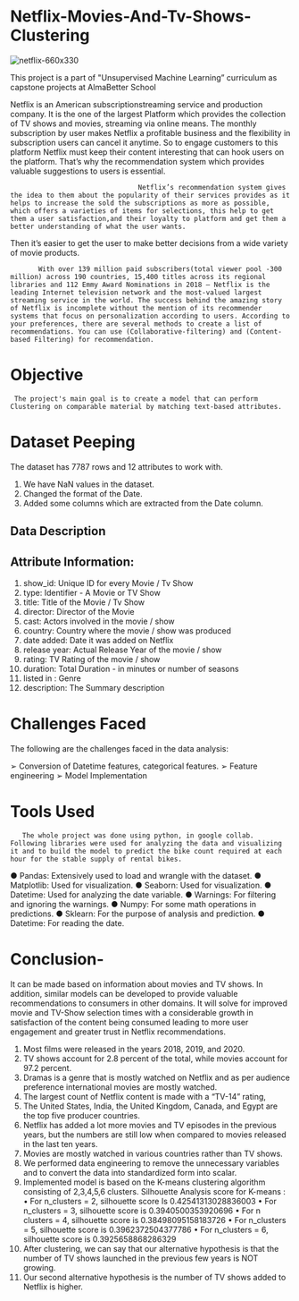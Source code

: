 # Netflix-Movies-And-Tv-Shows-Clustering
![netflix-660x330](https://user-images.githubusercontent.com/105944539/192093068-768a84c8-86ec-4c21-baab-d222284984cc.png)

This project is a part of "Unsupervised Machine Learning” curriculum as capstone projects at AlmaBetter School 




Netflix is an American subscriptionstreaming service and production company. It is the one of the largest Platform which provides the collection of TV shows and movies, streaming via online means. The monthly subscription by user makes Netflix a profitable business and the flexibility in subscription users can cancel it anytime. So to engage customers to this platform Netflix must keep their content interesting that can hook users on the platform. That’s why the recommendation system which provides valuable suggestions to users is essential.

                                    Netflix’s recommendation system gives the idea to them about the popularity of their services provides as it helps to increase the sold the subscriptions as more as possible, which offers a varieties of items for selections, this help to get them a user satisfaction,and their loyalty to platform and get them a better understanding of what the user wants.
Then it’s easier to get the user to make better decisions from a wide variety of movie products.

           With over 139 million paid subscribers(total viewer pool -300 million) across 190 countries, 15,400 titles across its regional libraries and 112 Emmy Award Nominations in 2018 — Netflix is the leading Internet television network and the most-valued largest streaming service in the world. The success behind the amazing story of Netflix is incomplete without the mention of its recommender systems that focus on personalization according to users. According to your preferences, there are several methods to create a list of recommendations. You can use (Collaborative-filtering) and (Content-based Filtering) for recommendation.

# Objective

     The project's main goal is to create a model that can perform Clustering on comparable material by matching text-based attributes.

# Dataset Peeping

  The dataset has 7787 rows and 12 attributes to work with. 
1.	We have NaN values in the dataset.
2.	Changed the format of the Date.
3.	Added some columns which are extracted from the Date column.


## Data Description

## Attribute Information:

1.	show_id: Unique ID for every Movie / Tv Show
2.	type: Identifier - A Movie or TV Show
3.	title: Title of the Movie / Tv Show
4.	director: Director of the Movie
5.	cast: Actors involved in the movie / show
6.	country: Country where the movie / show was produced
7.	date added: Date it was added on Netflix
8.	release year: Actual Release Year of the movie / show
9.	rating: TV Rating of the movie / show
10.	duration: Total Duration - in minutes or number of seasons
11.	listed in : Genre
12.	description: The Summary description

# Challenges Faced
 The following are the challenges faced in the data analysis:
 
➢	Conversion of Datetime features, categorical features.
➢	Feature engineering 
➢	Model Implementation


# Tools Used

       The whole project was done using python, in google collab. Following libraries were used for analyzing the data and visualizing it and to build the model to predict the bike count required at each hour for the stable supply of rental bikes. 

●	Pandas: Extensively used to load and wrangle with the dataset.
●	Matplotlib: Used for visualization.
●	Seaborn: Used for visualization.
●	Datetime: Used for analyzing the date variable.
●	Warnings: For filtering and ignoring the warnings.
●	Numpy: For some math operations in predictions.
●	Sklearn: For the purpose of analysis and prediction.
●	Datetime: For reading the date.

# Conclusion-
 It can be made based on information about movies and TV shows. In addition, similar models can be developed to provide valuable recommendations to consumers in other domains. It will solve for improved movie and TV-Show selection times with a considerable growth in satisfaction of the content being consumed leading to more user engagement and greater trust in Netflix recommendations.

1.	Most films were released in the years 2018, 2019, and 2020.
2.	TV shows account for 2.8 percent of the total, while movies account for 97.2 percent.
3.	Dramas is a genre that is mostly watched on Netflix and as per audience preference international movies are mostly watched.
4.	The largest count of Netflix content is made with a “TV-14” rating,
5.	The United States, India, the United Kingdom, Canada, and Egypt are the top five producer countries.
6.	Netflix has added a lot more movies and TV episodes in the previous years, but the numbers are still low when compared to movies released in the last ten years.
7.	Movies are mostly watched in various countries rather than TV shows.
8.	We performed data engineering to remove the unnecessary variables and to convert the data into standardized form into scalar.
9.	Implemented model is based on the K-means clustering algorithm consisting of 2,3,4,5,6 clusters.
Silhouette Analysis score for K-means :
•	For n_clusters = 2, silhouette score Is 0.42541313028836003
•	For n_clusters = 3, silhouette score is 0.3940500353920696
•	For n clusters = 4, silhouette score is 0.38498095158183726
•	For n_clusters = 5, silhouette score is 0.3962372504377786
•	For n_clusters = 6, silhouette score is 0.3925658868286329
11.	After clustering, we can say that our alternative hypothesis is that the number of TV shows launched in the previous few years is NOT growing.
12.	Our second alternative hypothesis is the number of TV shows added to Netflix is higher.



